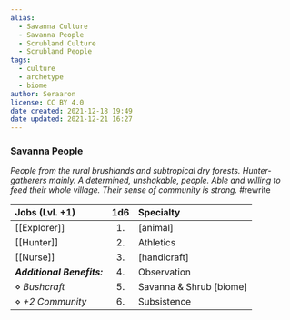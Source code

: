```yaml
---
alias:
  - Savanna Culture
  - Savanna People
  - Scrubland Culture
  - Scrubland People
tags:
  - culture
  - archetype
  - biome
author: Seraaron
license: CC BY 4.0
date created: 2021-12-18 19:49
date updated: 2021-12-21 16:27
---
```


### Savanna People

_People from the rural brushlands and subtropical dry forests. Hunter-gatherers mainly. A determined, unshakable, people. Able and willing to feed their whole village. Their sense of community is strong._ #rewrite

| Jobs (Lvl. +1)             | 1d6 | Specialty               |
| :------------------------- | :-: | :---------------------- |
| [[Explorer]]               |  1. | [animal]                |
| [[Hunter]]                 |  2. | Athletics               |
| [[Nurse]]                  |  3. | [handicraft]            |
| _**Additional Benefits:**_  |  4. | Observation             |
| ⋄ _Bushcraft_              |  5. | Savanna & Shrub [biome] |
| ⋄ _+2 Community_           |  6. | Subsistence             |
